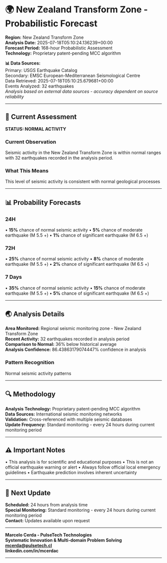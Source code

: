 # 🌍 New Zealand Transform Zone - Probabilistic Forecast

**Region:** New Zealand Transform Zone  
**Analysis Date:** 2025-07-18T05:10:24.136239+00:00  
**Forecast Period:** 168-hour Probabilistic Assessment  
**Technology:** Proprietary patent-pending MCC algorithm  

**📊 Data Sources:**  
Primary: USGS Earthquake Catalog  
Secondary: EMSC European-Mediterranean Seismological Centre  
Data Retrieved: 2025-07-18T05:10:25.679681+00:00  
Events Analyzed: 32 earthquakes  
*Analysis based on external data sources - accuracy dependent on source reliability*

---

## 🎯 Current Assessment

**STATUS: NORMAL ACTIVITY**

### Current Observation
Seismic activity in the New Zealand Transform Zone is within normal ranges with 32 earthquakes recorded in the analysis period.

### What This Means
This level of seismic activity is consistent with normal geological processes

---

## 📊 Probability Forecasts

### 24H
• **15%** chance of normal seismic activity
• **5%** chance of moderate earthquake (M 5.5 +)
• **1%** chance of significant earthquake (M 6.5 +)

### 72H
• **25%** chance of normal seismic activity
• **8%** chance of moderate earthquake (M 5.5 +)
• **2%** chance of significant earthquake (M 6.5 +)

### 7 Days
• **35%** chance of normal seismic activity
• **15%** chance of moderate earthquake (M 5.5 +)
• **5%** chance of significant earthquake (M 6.5 +)

---

## 🌏 Analysis Details
**Area Monitored:** Regional seismic monitoring zone - New Zealand Transform Zone  
**Recent Activity:** 32 earthquakes recorded in analysis period  
**Comparison to Normal:** 36% below historical average  
**Analysis Confidence:** 86.43863179074447% confidence in analysis  

### Pattern Recognition
Normal seismic activity patterns

---

## 🔍 Methodology
**Analysis Technology:** Proprietary patent-pending MCC algorithm  
**Data Sources:** International seismic monitoring networks  
**Validation:** Cross-referenced with multiple seismic databases  
**Update Frequency:** Standard monitoring - every 24 hours during current monitoring period  

---

## ⚠️ Important Notes
• This analysis is for scientific and educational purposes
• This is not an official earthquake warning or alert
• Always follow official local emergency guidelines
• Earthquake prediction involves inherent uncertainty

---

## 📅 Next Update
**Scheduled:** 24 hours from analysis time  
**Special Monitoring:** Standard monitoring - every 24 hours during current monitoring period  
**Contact:** Updates available upon request  

---

**Marcelo Cerda - PulseTech Technologies**  
**Systematic Innovation & Multi-domain Problem Solving**  
**mcerda@pulsetech.cl**  
**linkedin.com/in/mcerdac**

---
